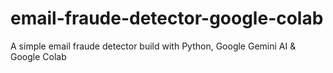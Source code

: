 # email-fraude-detector-google-colab
A simple email fraude detector build with Python, Google Gemini AI &amp; Google Colab
